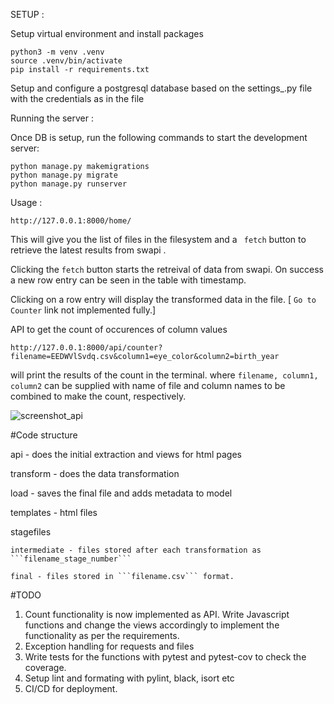 SETUP :

Setup virtual environment and install packages 
```
python3 -m venv .venv
source .venv/bin/activate
pip install -r requirements.txt
```

Setup and configure a postgresql database based on the settings_.py file with the credentials as in the file


Running the server : 

Once DB is setup, run the following commands to start the development server:
```
python manage.py makemigrations
python manage.py migrate
python manage.py runserver
```
Usage :
```
http://127.0.0.1:8000/home/
```

This will give you the list of files in the filesystem and a ```
fetch```  button to retrieve the latest results from swapi .

Clicking the ```
fetch ``` button starts the retreival of data from swapi.
On success a new row entry can be seen in the table with timestamp.

Clicking on a row entry will display the transformed data in the file.
[ ```Go to Counter``` link not implemented fully.]

API to get the count of occurences of column values
```
http://127.0.0.1:8000/api/counter?filename=EEDWVlSvdq.csv&column1=eye_color&column2=birth_year
```
will print the results of the count in the terminal.
where ``` filename, column1, column2 ``` can be supplied with name of file and column names to be combined to make the count, respectively.


![screenshot_api](https://user-images.githubusercontent.com/26067833/223445157-3afde27d-2588-493d-ad61-8025031dc013.png)


#Code structure

api - does the initial extraction and views for html pages

transform - does the data transformation

load - saves the final file and adds metadata to model

templates - html files

stagefiles

    intermediate - files stored after each transformation as ```filename_stage_number```
    
    final - files stored in ```filename.csv``` format.
 

#TODO

1) Count functionality is now implemented as API. Write Javascript functions and change the views accordingly to implement the functionality as per the requirements.
2) Exception handling for requests and files
4) Write tests for the functions with pytest and pytest-cov to check the coverage.
5) Setup lint and formating with pylint, black, isort etc
6) CI/CD for deployment.

